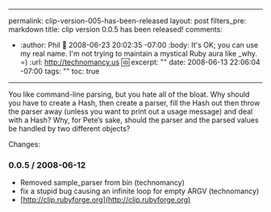 ----- 
permalink: clip-version-005-has-been-released
layout: post
filters_pre: markdown
title: clip version 0.0.5 has been released!
comments: 
- :author: Phil
  :date: 2008-06-23 20:02:35 -07:00
  :body: It's OK; you can use my real name. I'm not trying to maintain a mystical Ruby aura like _why. =)
  :url: http://technomancy.us
  :id: 
excerpt: ""
date: 2008-06-13 22:06:04 -07:00
tags: ""
toc: true
-----
You like command-line parsing, but you hate all of the bloat. Why should you have to create a Hash, then create a parser, fill the Hash out then throw the parser away (unless you want to print out a usage message) and deal with a Hash? Why, for Pete’s sake, should the parser and the parsed values be handled by two different objects?

Changes:
### 0.0.5 / 2008-06-12
*  Removed sample_parser from bin (technomancy)
*  fix a stupid bug causing an infinite loop for empty ARGV (technomancy)
*  [http://clip.rubyforge.org](http://clip.rubyforge.org)
